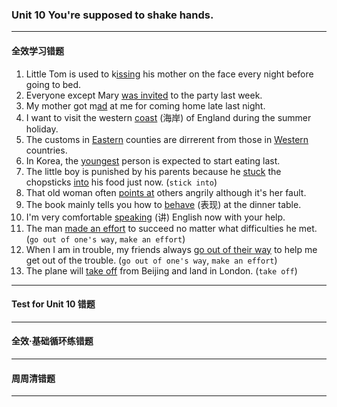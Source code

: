 ### Unit 10 You're supposed to shake hands.

---

#### 全效学习错题

1. Little Tom is used to k<u>issing</u> his mother on the face every night before going to bed.
2. Everyone except Mary <u>was invited</u> to the party last week.
3. My mother got m<u>ad</u> at me for coming home late last night.
4. I want to visit the western <u>coast</u> (海岸) of England during the summer holiday.
5. The customs in <u>Eastern</u> counties are dirrerent from those in <u>Western</u> countries.
6. In Korea, the <u>youngest</u> person is expected to start eating last.
7. The little boy is punished by his parents because he <u>stuck</u> the chopsticks <u>into</u> his food just now. (`stick into`)
8. That old woman often <u>points at</u> others angrily although it's her fault.
9. The book mainly tells you how to <u>behave</u> (表现) at the dinner table.
10. I'm very comfortable <u>speaking</u> (讲) English now with your help.
11. The man <u>made an effort</u> to succeed no matter what difficulties he met. (`go out of one's way`, `make an effort`)
12. When I am in trouble, my friends always <u>go out of their way</u> to help me get out of the trouble. (`go out of one's way`, `make an effort`)
13. The plane will <u>take off</u> from Beijing and land in London. (`take off`)

---

#### Test for Unit 10 错题

---

#### 全效·基础循环练错题

---

#### 周周清错题

---

